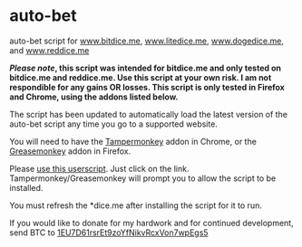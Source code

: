 auto-bet
========

auto-bet script for www.bitdice.me, www.litedice.me, www.dogedice.me, and www.reddice.me

**_Please note_, this script was intended for bitdice.me and only tested on bitdice.me and reddice.me. Use this script at your own risk. I am not respondible for any gains OR losses. This script is only tested in Firefox and Chrome, using the addons listed below.**

The script has been updated to automatically load the latest version of the auto-bet script any time you go to a supported website.

You will need to have the [Tampermonkey](https://chrome.google.com/webstore/detail/tampermonkey/dhdgffkkebhmkfjojejmpbldmpobfkfo?hl=en) addon in Chrome, or the [Greasemonkey](https://addons.mozilla.org/en-US/firefox/addon/greasemonkey/) addon in Firefox.

Please [use this userscript](https://raw.githubusercontent.com/SystemDisc/auto-bet/master/auto-bet.user.js). Just click on the link. Tampermonkey/Greasemonkey will prompt you to allow the script to be installed.

You must refresh the *dice.me after installing the script for it to run.

If you would like to donate for my hardwork and for continued development, send BTC to [1EU7D61rsrEt9zoYfNikvRcxVon7wpEgs5](https://blockchain.info/address/1EU7D61rsrEt9zoYfNikvRcxVon7wpEgs5)
